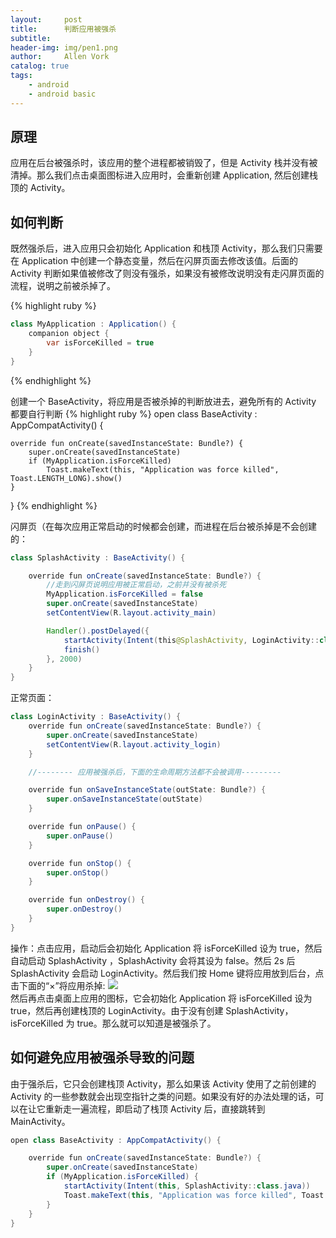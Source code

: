 ```yaml
---
layout:     post
title:      判断应用被强杀
subtitle:   
header-img: img/pen1.png
author:     Allen Vork
catalog: true
tags:
    - android
    - android basic    
---
```


## 原理
应用在后台被强杀时，该应用的整个进程都被销毁了，但是 Activity 栈并没有被清掉。那么我们点击桌面图标进入应用时，会重新创建 Application, 然后创建栈顶的 Activity。 

## 如何判断
既然强杀后，进入应用只会初始化 Application 和栈顶 Activity，那么我们只需要在 Application 中创建一个静态变量，然后在闪屏页面去修改该值。后面的 Activity 判断如果值被修改了则没有强杀，如果没有被修改说明没有走闪屏页面的流程，说明之前被杀掉了。

{% highlight ruby %}
```java
class MyApplication : Application() {
    companion object {
        var isForceKilled = true
    }
}
```
{% endhighlight %}

创建一个 BaseActivity，将应用是否被杀掉的判断放进去，避免所有的 Activity 都要自行判断
{% highlight ruby %}
open class BaseActivity : AppCompatActivity() {

    override fun onCreate(savedInstanceState: Bundle?) {
        super.onCreate(savedInstanceState)
        if (MyApplication.isForceKilled)
            Toast.makeText(this, "Application was force killed", Toast.LENGTH_LONG).show()
    }
}
{% endhighlight %}

闪屏页（在每次应用正常启动的时候都会创建，而进程在后台被杀掉是不会创建的： 
```java
class SplashActivity : BaseActivity() {

    override fun onCreate(savedInstanceState: Bundle?) {
        //走到闪屏页说明应用被正常启动，之前并没有被杀死
        MyApplication.isForceKilled = false
        super.onCreate(savedInstanceState)
        setContentView(R.layout.activity_main)

        Handler().postDelayed({
            startActivity(Intent(this@SplashActivity, LoginActivity::class.java))
            finish()
        }, 2000)
    }
}

```

正常页面：
```java
class LoginActivity : BaseActivity() {
    override fun onCreate(savedInstanceState: Bundle?) {
        super.onCreate(savedInstanceState)
        setContentView(R.layout.activity_login)
    }

    //-------- 应用被强杀后，下面的生命周期方法都不会被调用---------

    override fun onSaveInstanceState(outState: Bundle?) {
        super.onSaveInstanceState(outState)
    }

    override fun onPause() {
        super.onPause()
    }

    override fun onStop() {
        super.onStop()
    }

    override fun onDestroy() {
        super.onDestroy()
    }
}
```
操作：点击应用，启动后会初始化 Application 将 isForceKilled 设为 true，然后自动启动 SplashActivity ，SplashActivity 会将其设为 false。然后 2s 后 SplashActivity 会启动 LoginActivity。然后我们按 Home 键将应用放到后台，点击下面的“×”将应用杀掉:
![]({{site.url}}/img/android/basic/appforcekilled/dismiss.png)    
然后再点击桌面上应用的图标，它会初始化 Application 将 isForceKilled 设为 true，然后再创建栈顶的 LoginActivity。由于没有创建 SplashActivity，isForceKilled 为 true。那么就可以知道是被强杀了。

## 如何避免应用被强杀导致的问题
由于强杀后，它只会创建栈顶 Activity，那么如果该 Activity 使用了之前创建的 Activity 的一些参数就会出现空指针之类的问题。如果没有好的办法处理的话，可以在让它重新走一遍流程，即启动了栈顶 Activity 后，直接跳转到 MainActivity。

```java
open class BaseActivity : AppCompatActivity() {

    override fun onCreate(savedInstanceState: Bundle?) {
        super.onCreate(savedInstanceState)
        if (MyApplication.isForceKilled) {
            startActivity(Intent(this, SplashActivity::class.java))
            Toast.makeText(this, "Application was force killed", Toast.LENGTH_LONG).show()
        }
    }
}
```